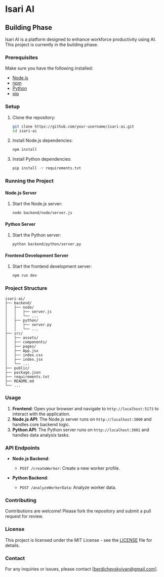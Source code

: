 # Isari AI

## Building Phase

Isari AI is a platform designed to enhance workforce productivity using AI. This project is currently in the building phase.

### Prerequisites

Make sure you have the following installed:
- [Node.js](https://nodejs.org/)
- [npm](https://www.npmjs.com/)
- [Python](https://www.python.org/)
- [pip](https://pip.pypa.io/en/stable/)

### Setup

1. Clone the repository:
   ```bash
   git clone https://github.com/your-username/isari-ai.git
   cd isari-ai
   ```

2. Install Node.js dependencies:
   ```bash
   npm install
   ```

3. Install Python dependencies:
   ```bash
   pip install -r requirements.txt
   ```

### Running the Project

#### Node.js Server

1. Start the Node.js server:
   ```bash
   node backend/node/server.js
   ```

#### Python Server

1. Start the Python server:
   ```bash
   python backend/python/server.py
   ```

#### Frontend Development Server

1. Start the frontend development server:
   ```bash
   npm run dev
   ```

### Project Structure

```
isari-ai/
├── backend/
│   ├── node/
│   │   ├── server.js
│   │   └── ...
│   ├── python/
│   │   ├── server.py
│   │   └── ...
├── src/
│   ├── assets/
│   ├── components/
│   ├── pages/
│   ├── App.jsx
│   ├── index.css
│   ├── index.jsx
│   └── ...
├── public/
├── package.json
├── requirements.txt
├── README.md
└── ...
```

### Usage

1. **Frontend**: Open your browser and navigate to `http://localhost:5173` to interact with the application.
2. **Node.js API**: The Node.js server runs on `http://localhost:3000` and handles core backend logic.
3. **Python API**: The Python server runs on `http://localhost:3001` and handles data analysis tasks.

### API Endpoints

- **Node.js Backend**:
  - `POST /createWorker`: Create a new worker profile.

- **Python Backend**:
  - `POST /analyzeWorkerData`: Analyze worker data.

### Contributing

Contributions are welcome! Please fork the repository and submit a pull request for review.

### License

This project is licensed under the MIT License - see the [LICENSE](LICENSE) file for details.

### Contact

For any inquiries or issues, please contact [berdichevskyivan@gmail.com].